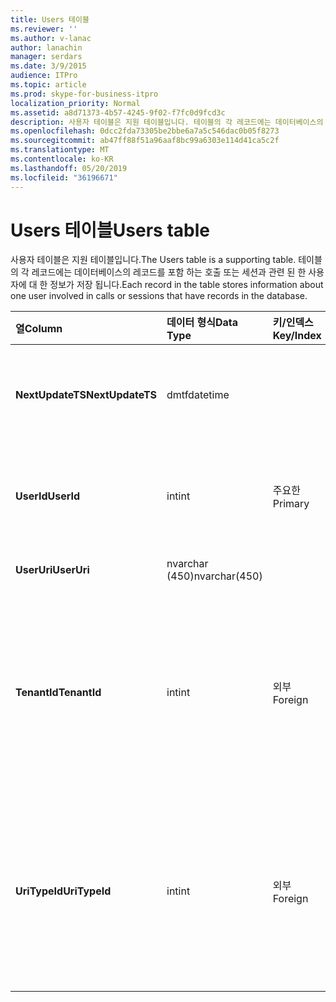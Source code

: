 ```yaml
---
title: Users 테이블
ms.reviewer: ''
ms.author: v-lanac
author: lanachin
manager: serdars
ms.date: 3/9/2015
audience: ITPro
ms.topic: article
ms.prod: skype-for-business-itpro
localization_priority: Normal
ms.assetid: a8d71373-4b57-4245-9f02-f7fc0d9fcd3c
description: 사용자 테이블은 지원 테이블입니다. 테이블의 각 레코드에는 데이터베이스의 레코드를 포함 하는 호출 또는 세션과 관련 된 한 사용자에 대 한 정보가 저장 됩니다.
ms.openlocfilehash: 0dcc2fda73305be2bbe6a7a5c546dac0b05f8273
ms.sourcegitcommit: ab47ff88f51a96aaf8bc99a6303e114d41ca5c2f
ms.translationtype: MT
ms.contentlocale: ko-KR
ms.lasthandoff: 05/20/2019
ms.locfileid: "36196671"
---
```

# <a name="users-table"></a><span data-ttu-id="553c8-104">Users 테이블</span><span class="sxs-lookup"><span data-stu-id="553c8-104">Users table</span></span>
 
<span data-ttu-id="553c8-105">사용자 테이블은 지원 테이블입니다.</span><span class="sxs-lookup"><span data-stu-id="553c8-105">The Users table is a supporting table.</span></span> <span data-ttu-id="553c8-106">테이블의 각 레코드에는 데이터베이스의 레코드를 포함 하는 호출 또는 세션과 관련 된 한 사용자에 대 한 정보가 저장 됩니다.</span><span class="sxs-lookup"><span data-stu-id="553c8-106">Each record in the table stores information about one user involved in calls or sessions that have records in the database.</span></span>
  
|<span data-ttu-id="553c8-107">**열**</span><span class="sxs-lookup"><span data-stu-id="553c8-107">**Column**</span></span>|<span data-ttu-id="553c8-108">**데이터 형식**</span><span class="sxs-lookup"><span data-stu-id="553c8-108">**Data Type**</span></span>|<span data-ttu-id="553c8-109">**키/인덱스**</span><span class="sxs-lookup"><span data-stu-id="553c8-109">**Key/Index**</span></span>|<span data-ttu-id="553c8-110">**세부적인**</span><span class="sxs-lookup"><span data-stu-id="553c8-110">**Details**</span></span>|
|:-----|:-----|:-----|:-----|
|<span data-ttu-id="553c8-111">**NextUpdateTS**</span><span class="sxs-lookup"><span data-stu-id="553c8-111">**NextUpdateTS**</span></span> <br/> |<span data-ttu-id="553c8-112">dmtf</span><span class="sxs-lookup"><span data-stu-id="553c8-112">datetime</span></span>  <br/> ||<span data-ttu-id="553c8-113">내부 사용을 위한 타임 스탬프입니다.</span><span class="sxs-lookup"><span data-stu-id="553c8-113">Time stamp for internal use.</span></span>  <br/> |
|<span data-ttu-id="553c8-114">**UserId**</span><span class="sxs-lookup"><span data-stu-id="553c8-114">**UserId**</span></span> <br/> |<span data-ttu-id="553c8-115">int</span><span class="sxs-lookup"><span data-stu-id="553c8-115">int</span></span>  <br/> |<span data-ttu-id="553c8-116">주요한</span><span class="sxs-lookup"><span data-stu-id="553c8-116">Primary</span></span>  <br/> |<span data-ttu-id="553c8-117">이 사용자를 식별 하는 고유 번호입니다.</span><span class="sxs-lookup"><span data-stu-id="553c8-117">Unique number identifying this user.</span></span>  <br/> |
|<span data-ttu-id="553c8-118">**UserUri**</span><span class="sxs-lookup"><span data-stu-id="553c8-118">**UserUri**</span></span> <br/> |<span data-ttu-id="553c8-119">nvarchar (450)</span><span class="sxs-lookup"><span data-stu-id="553c8-119">nvarchar(450)</span></span>  <br/> | <br/> |<span data-ttu-id="553c8-120">사용자 URI입니다.</span><span class="sxs-lookup"><span data-stu-id="553c8-120">User URI.</span></span>  <br/> |
|<span data-ttu-id="553c8-121">**TenantId**</span><span class="sxs-lookup"><span data-stu-id="553c8-121">**TenantId**</span></span> <br/> |<span data-ttu-id="553c8-122">int</span><span class="sxs-lookup"><span data-stu-id="553c8-122">int</span></span>  <br/> |<span data-ttu-id="553c8-123">외부</span><span class="sxs-lookup"><span data-stu-id="553c8-123">Foreign</span></span>  <br/> |<span data-ttu-id="553c8-124">이 사용자의 테 넌 트 ID입니다.</span><span class="sxs-lookup"><span data-stu-id="553c8-124">This user's Tenant ID.</span></span> <span data-ttu-id="553c8-125">자세한 내용은 [테 넌 트 테이블](tenants.md) 을 참조 하세요.</span><span class="sxs-lookup"><span data-stu-id="553c8-125">See the [Tenants table](tenants.md) for more information.</span></span> <br/> |
|<span data-ttu-id="553c8-126">**UriTypeId**</span><span class="sxs-lookup"><span data-stu-id="553c8-126">**UriTypeId**</span></span> <br/> |<span data-ttu-id="553c8-127">int</span><span class="sxs-lookup"><span data-stu-id="553c8-127">int</span></span>  <br/> |<span data-ttu-id="553c8-128">외부</span><span class="sxs-lookup"><span data-stu-id="553c8-128">Foreign</span></span>  <br/> |<span data-ttu-id="553c8-129">이 사용자의 URI 형식입니다.</span><span class="sxs-lookup"><span data-stu-id="553c8-129">This user's URI type.</span></span> <span data-ttu-id="553c8-130">자세한 내용은 [UriTypes 테이블](uritypes.md) 을 참조 하세요.</span><span class="sxs-lookup"><span data-stu-id="553c8-130">See the [UriTypes table](uritypes.md) for more information.</span></span> <br/> |
   

